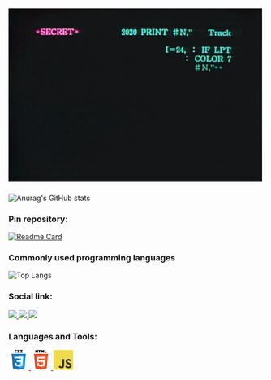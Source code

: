## ![github](static/1f7a218156ee9502124c072381f7d86e.gif)
![Anurag's GitHub stats](https://github-readme-stats.vercel.app/api?username=Tipster-r&theme=transparent&locale=ru&show_icons=true&border_radius=5.5&)

### Pin repository:
<a href="https://github.com/mac-me/meow-facts"> ![Readme Card](https://github-readme-stats.vercel.app/api/pin/?username=Tipster-r&repo=meow-facts&theme=transparent&locale=ru&show_icons=true&border_radius=5.5&)</a>

### Commonly used programming languages
![Top Langs](https://github-readme-stats.vercel.app/api/top-langs/?username=Tipster-r&size_weight=0.5&count_weight=0.5&theme=transparent&locale=ru&show_icons=true&border_radius=5.5&)

### Social link:
<a href="https://discord.gg/UZvDdAECV6">
  <img src="https://img.shields.io/badge/Discord-5865F2?style=for-the-badge&logo=discord&logoColor=white" />
</a>
<a href="https://open.spotify.com/user/31wl35pghmdlf6nrllhnhebibkwu?si=X7qsiKB7QzuHOfZ2r4Qxjw">
  <img src="https://img.shields.io/badge/Spotify-1ED760?&style=for-the-badge&logo=spotify&logoColor=white" />
</a>
<a
href="https://t.me/macme_b">
<img src="https://img.shields.io/badge/Telegram-2CA5E0?style=for-the-badge&logo=telegram&logoColor=white" />
</a>

<h3 align="left">Languages and Tools:</h3>
<p align="left"> <a href="https://www.w3schools.com/css/" target="_blank" rel="noreferrer"> <img src="https://raw.githubusercontent.com/devicons/devicon/master/icons/css3/css3-original-wordmark.svg" alt="css3" width="40" height="40"/> </a> <a href="https://git-scm.com/" target="_blank" rel="noreferrer"> <img src="https://raw.githubusercontent.com/devicons/devicon/master/icons/html5/html5-original-wordmark.svg" alt="html5" width="40" height="40"/> </a> <a href="https://developer.mozilla.org/en-US/docs/Web/JavaScript" target="_blank" rel="noreferrer"> <img src="https://raw.githubusercontent.com/devicons/devicon/master/icons/javascript/javascript-original.svg" alt="javascript" width="40" height="40"/> </a> </p>
